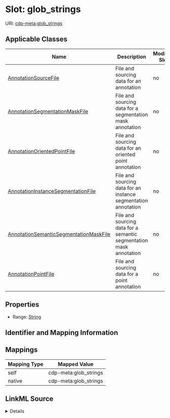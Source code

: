 

# Slot: glob_strings

URI: [cdp-meta:glob_strings](metadataglob_strings)



<!-- no inheritance hierarchy -->





## Applicable Classes

| Name | Description | Modifies Slot |
| --- | --- | --- |
| [AnnotationSourceFile](AnnotationSourceFile.md) | File and sourcing data for an annotation |  no  |
| [AnnotationSegmentationMaskFile](AnnotationSegmentationMaskFile.md) | File and sourcing data for a segmentation mask annotation |  no  |
| [AnnotationOrientedPointFile](AnnotationOrientedPointFile.md) | File and sourcing data for an oriented point annotation |  no  |
| [AnnotationInstanceSegmentationFile](AnnotationInstanceSegmentationFile.md) | File and sourcing data for an instance segmentation annotation |  no  |
| [AnnotationSemanticSegmentationMaskFile](AnnotationSemanticSegmentationMaskFile.md) | File and sourcing data for a semantic segmentation mask annotation |  no  |
| [AnnotationPointFile](AnnotationPointFile.md) | File and sourcing data for a point annotation |  no  |







## Properties

* Range: [String](String.md)





## Identifier and Mapping Information








## Mappings

| Mapping Type | Mapped Value |
| ---  | ---  |
| self | cdp-meta:glob_strings |
| native | cdp-meta:glob_strings |




## LinkML Source

<details>
```yaml
name: glob_strings
alias: glob_strings
domain_of:
- AnnotationSourceFile
- AnnotationOrientedPointFile
- AnnotationInstanceSegmentationFile
- AnnotationPointFile
- AnnotationSegmentationMaskFile
- AnnotationSemanticSegmentationMaskFile
range: string

```
</details>
